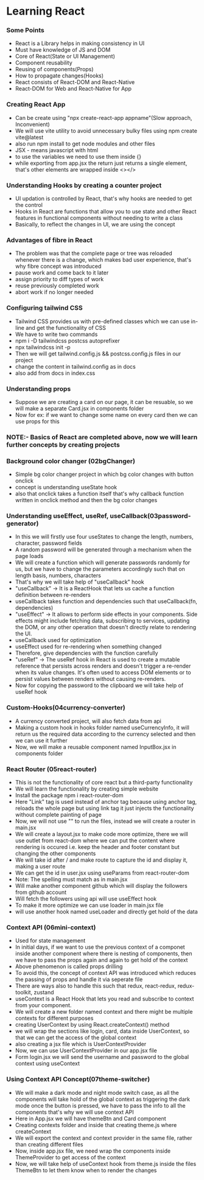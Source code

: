# Learning React

### Some Points

- React is a Library helps in making consistency in UI
- Must have knowledge of JS and DOM
- Core of React(State or UI Management)
- Component reusability
- Reusing of components(Props)
- How to propagate changes(Hooks)
- React consists of React-DOM and React-Native
- React-DOM for Web and React-Native for App

### Creating React App

- Can be create using "npx create-react-app appname"(Slow approach, Inconvenient)
- We will use vite utility to avoid unnecessary bulky files using npm create vite@latest
- also run npm install to get node modules and other files
- JSX - means javascript with html
- to use the variables we need to use them inside {}
- while exporting from app.jsx the return just returns a single element, that's other elements are wrapped inside <></>

### Understanding Hooks by creating a counter project

- UI updation is controlled by React, that's why hooks are needed to get the control
- Hooks in React are functions that allow you to use state and other React features in functional components without needing to write a class
- Basically, to reflect the changes in UI, we are using the concept

### Advantages of fibre in React

- The problem was that the complete page or tree was reloaded whenever there is a change, which makes bad user experience, that's why fibre concept was introduced
- pause work and come back to it later
- assign priority to diff types of work
- reuse previously completed work
- abort work if no longer needed

### Configuring tailwind CSS

- Tailwind CSS provides us with pre-defined classes which we can use in-line and get the functionality of CSS
- We have to write two commands
- npm i -D tailwindcss postcss autoprefixer
- npx tailwindcss init -p
- Then we will get tailwind.config.js && postcss.config.js files in our project
- change the content in tailwind.config as in docs
- also add from docs in index.css

### Understanding props

- Suppose we are creating a card on our page, it can be resuable, so we will make a separate Card.jsx in components folder
- Now for ex: if we want to change some name on every card then we can use props for this

### NOTE:- Basics of React are completed above, now we will learn further concepts by creating projects

### Background color changer (02bgChanger)

- Simple bg color changer project in which bg color changes with button onclick
- concept is understanding useState hook
- also that onclick takes a function itself that's why callback function written in onclick method and then the bg color changes

### Understanding useEffect, useRef, useCallback(03password-generator)

- In this we will firstly use four useStates to change the length, numbers, character, password fields
- A random password will be generated through a mechanism when the page loads
- We will create a function which will generate passwords randomly for us, but we have to change the parameters accordingly such that on length basis, numbers, characters
- That's why we will take help of "useCallback" hook
- "useCallback" -> It is a ReactHook that lets us cache a function definition between re-renders
- useCallback takes function and dependencies such that useCallback(fn, dependencies)
- "useEffect" -> It allows to perform side effects in your components. Side effects might include fetching data, subscribing to services, updating the DOM, or any other operation that doesn't directly relate to rendering the UI.
- useCallback used for optimization
- useEffect used for re-rendering when something changed
- Therefore, give dependencies with the function carefully
- "useRef" -> The useRef hook in React is used to create a mutable reference that persists across renders and doesn't trigger a re-render when its value changes. It's often used to access DOM elements or to persist values between renders without causing re-renders.
- Now for copying the password to the clipboard we will take help of useRef hook

### Custom-Hooks(04currency-converter)

- A currency converted project, will also fetch data from api
- Making a custom hook in hooks folder named useCurrencyInfo, it will return us the required data according to the currency selected and then we can use it further
- Now, we will make a reusable component named InputBox.jsx in components folder

### React Router (05react-router)

- This is not the functionality of core react but a third-party functionality
- We will learn the functionality by creating simple website
- Install the package npm i react-router-dom
- Here "Link" tag is used instead of anchor tag because using anchor tag, reloads the whole page but using link tag it just injects the functionality without complete painting of page
- Now, we will not use "<App/>" to run the files, instead we will create a router in main.jsx
- We will create a layout.jsx to make code more optimize, there we will use outlet from react-dom where we can put the content where rendering is occured i.e. keep the header and footer constant but changing the other components
- We will take id after / and make route to capture the id and display it, making a user route
- We can get the id in user.jsx using useParams from react-router-dom
- Note: The spelling must match as in main.jsx
- Will make another component github which will display the followers from github account
- Will fetch the followers using api will use useEffect hook
- To make it more optimize we can use loader in main.jsx file
- will use another hook named useLoader and directly get hold of the data

### Context API (06mini-context)

- Used for state management
- In initial days, if we want to use the previous context of a componet inside another component where there is nesting of components, then we have to pass the props again and again to get hold of the context
- Above phenomenon is called props drilling
- To avoid this, the concept of context API was introduced which reduces the passing of props and handle it via seperate file
- There are ways also to handle this such that redux, react-redux, redux-toolkit, zustand
- useContext is a React Hook that lets you read and subscribe to context from your component.
- We will create a new folder named context and there might be multiple contexts for different purposes
- creating UserContext by using React.createContext() method
- we will wrap the sections like login, card, data inside UserContext, so that we can get the access of the global context
- also creating a jsx file which is UserContextProvider
- Now, we can use UserContextProvider in our app.jsx file
- Form login.jsx we will send the username and password to the global context using useContext

### Using Context API Concept(07theme-switcher)

- We will make a dark mode and night mode switch case, as all the components will take hold of the global context as triggering the dark mode once the button is pressed, we have to pass the info to all the components that's why we will use context API 
- Here in App.jsx we will have themeBtn and Card component
- Creating contexts folder and inside that creating theme.js where createContext
- We will export the context and context provider in the same file, rather than creating different files
- Now, inside app.jsx file, we need wrap the components inside ThemeProvider to get access of the context
- Now, we will take help of useContext hook from theme.js inside the files ThemeBtn to let them know when to render the changes